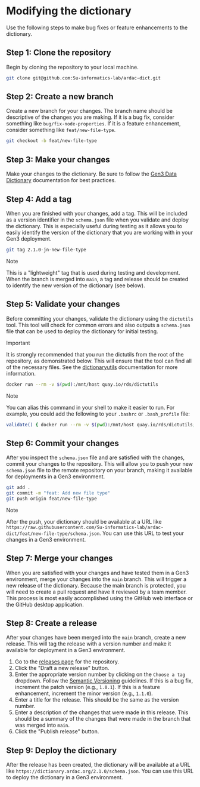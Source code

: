 # Modifying the dictionary

Use the following steps to make bug fixes or feature enhancements to the dictionary.

## Step 1: Clone the repository
Begin by cloning the repository to your local machine.

```bash
git clone git@github.com:Su-informatics-lab/ardac-dict.git
```

## Step 2: Create a new branch
Create a new branch for your changes. The branch name should be descriptive of the changes you are making. If it is a bug fix, consider something like `bug/fix-node-properties`. If it is a feature enhancement, consider something like `feat/new-file-type`.

```bash
git checkout -b feat/new-file-type
```

## Step 3: Make your changes
Make your changes to the dictionary. Be sure to follow the [Gen3 Data Dictionary](https://gen3.org/resources/user/dictionary/) documentation for best practices.

## Step 4: Add a tag
When you are finished with your changes, add a tag. This will be included as a version identifier in the `schema.json` file when you validate and deploy the dictionary. This is especially useful during testing as it allows you to easily identify the version of the dictionary that you are working with in your Gen3 deployment.

```bash
git tag 2.1.0-jn-new-file-type
```

> [!NOTE]
> This is a "lightweight" tag that is used during testing and development. When the branch is merged into `main`, a tag and release should be created to identify the new version of the dictionary (see below).

## Step 5: Validate your changes
Before committing your changes, validate the dictionary using the `dictutils` tool. This tool will check for common errors and also outputs a `schema.json` file that can be used to deploy the dictionary for initial testing.

> [!IMPORTANT]
> It is strongly recommended that you run the dictutils from the root of the repository, as demonstrated below. This will ensure that the tool can find all of the necessary files. See the [dictionaryutils](https://github.com/Su-informatics-lab/ardac/tree/master/dictionaryutils) documentation for more information.

```bash
docker run --rm -v $(pwd):/mnt/host quay.io/rds/dictutils
```

> [!NOTE]
> You can alias this command in your shell to make it easier to run. For example, you could add the following to your `.bashrc` or `.bash_profile` file:
> ```bash
> validate() { docker run --rm -v $(pwd):/mnt/host quay.io/rds/dictutils; }

## Step 6: Commit your changes
After you inspect the `schema.json` file and are satisfied with the changes, commit your changes to the repository. This will allow you to push your new `schema.json` file to the remote repository on your branch, making it available for deployments in a Gen3 environment.

```bash
git add .
git commit -m "feat: Add new file type"
git push origin feat/new-file-type
```

> [!NOTE]
> After the push, your dictionary should be available at a URL like `https://raw.githubusercontent.com/Su-informatics-lab/ardac-dict/feat/new-file-type/schema.json`. You can use this URL to test your changes in a Gen3 environment.

## Step 7: Merge your changes
When you are satisfied with your changes and have tested them in a Gen3 environment, merge your changes into the `main` branch. This will trigger a new release of the dictionary. Because the main branch is protected, you will need to create a pull request and have it reviewed by a team member. This process is most easily accomplished using the GitHub web interface or the GitHub desktop application.

## Step 8: Create a release
After your changes have been merged into the `main` branch, create a new release. This will tag the release with a version number and make it available for deployment in a Gen3 environment.

1. Go to the [releases page](https://github.com/Su-informatics-lab/ardac-dict/releases) for the repository.
2. Click the "Draft a new release" button.
3. Enter the appropriate version number by clicking on the `Choose a tag` dropdown. Follow the [Semantic Versioning](https://semver.org/) guidelines. If this is a bug fix, increment the patch version (e.g., `1.0.1`). If this is a feature enhancement, increment the minor version (e.g., `1.1.0`).
4. Enter a title for the release. This should be the same as the version number.
5. Enter a description of the changes that were made in this release. This should be a summary of the changes that were made in the branch that was merged into `main`.
6. Click the "Publish release" button.

## Step 9: Deploy the dictionary
After the release has been created, the dictionary will be available at a URL like `https://dictionary.ardac.org/2.1.0/schema.json`. You can use this URL to deploy the dictionary in a Gen3 environment.

